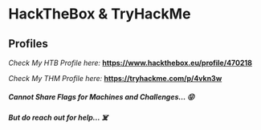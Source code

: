# HackTheBox & TryHackMe
## Profiles

*Check My HTB Profile here:*
**https://www.hackthebox.eu/profile/470218**

*Check My THM Profile here:*
**https://tryhackme.com/p/4vkn3w**

##### Cannot Share Flags for Machines and Challenges... :stuck_out_tongue_closed_eyes:
##### But do reach out for help... :skull_and_crossbones:

